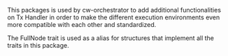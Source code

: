 This packages is used by cw-orchestrator to add additional functionalities on Tx Handler in order to make the different execution environments even more compatible with each other and standardized.

The FullNode trait is used as a alias for structures that implement all the traits in this package.